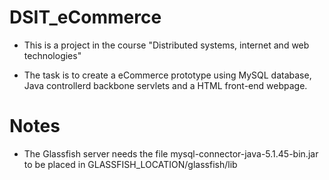 # DSIT_eCommerce
- This is a project in the course "Distributed systems, internet and web technologies"

- The task is to create a eCommerce prototype using MySQL database, Java controllerd backbone servlets and a HTML front-end webpage. 

# Notes
- The Glassfish server needs the file mysql-connector-java-5.1.45-bin.jar to be placed in GLASSFISH_LOCATION/glassfish/lib


